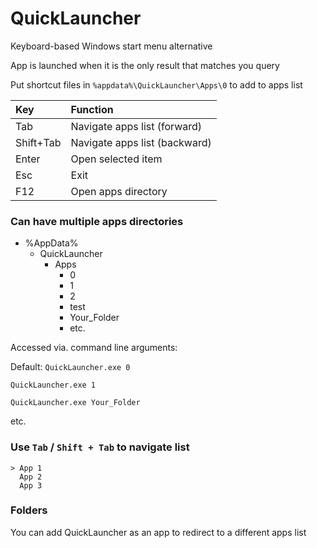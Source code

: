 # QuickLauncher
 
Keyboard-based Windows start menu alternative

App is launched when it is the only result that matches you query

Put shortcut files in `%appdata%\QuickLauncher\Apps\0` to add to apps list

| Key       | Function                      |
| :-------- | :---------------------------- |
| Tab       | Navigate apps list (forward)  |
| Shift+Tab | Navigate apps list (backward) |
| Enter     | Open selected item            |
| Esc       | Exit                          |
| F12       | Open apps directory           |

### Can have multiple apps directories
- %AppData%
  - QuickLauncher
    - Apps
      - 0
      - 1
      - 2
      - test
      - Your_Folder
      - etc.

Accessed via. command line arguments:

Default: `QuickLauncher.exe 0`

`QuickLauncher.exe 1`

`QuickLauncher.exe Your_Folder`

etc.

### Use `Tab` / `Shift + Tab` to navigate list

```
> App 1
  App 2
  App 3
```

### Folders

You can add QuickLauncher as an app to redirect to a different apps list
